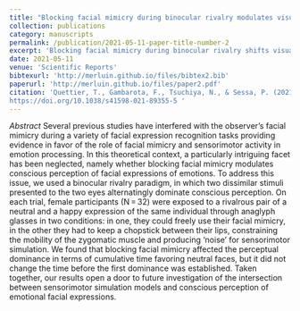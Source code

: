 ```yaml
---
title: "Blocking facial mimicry during binocular rivalry modulates visual awareness of faces with a neutral expression"
collection: publications
category: manuscripts
permalink: /publication/2021-05-11-paper-title-number-2
excerpt: 'Blocking facial mimicry during binocular rivalry shifts visual awareness toward neutral faces, revealing a novel link between sensorimotor simulation and conscious perception of emotion.'
date: 2021-05-11
venue: 'Scientific Reports'
bibtexurl: 'http://merluin.github.io/files/bibtex2.bib'
paperurl: 'http://merluin.github.io/files/paper2.pdf'
citation: 'Quettier, T., Gambarota, F., Tsuchiya, N., & Sessa, P. (2021). Blocking facial mimicry during binocular rivalry modulates visual awareness of faces with a neutral expression. Scientific Reports, 11(1), 9972. 
https://doi.org/10.1038/s41598-021-89355-5 '
---
```


*Abstract*
Several previous studies have interfered with the observer’s facial mimicry during a variety of facial expression recognition tasks providing evidence in favor of the role of facial mimicry and sensorimotor activity in emotion processing. In this theoretical context, a particularly intriguing facet has been neglected, namely whether blocking facial mimicry modulates conscious perception of facial expressions of emotions. To address this issue, we used a binocular rivalry paradigm, in which two dissimilar stimuli presented to the two eyes alternatingly dominate conscious perception. On each trial, female participants (N = 32) were exposed to a rivalrous pair of a neutral and a happy expression of the same individual through anaglyph glasses in two conditions: in one, they could freely use their facial mimicry, in the other they had to keep a chopstick between their lips, constraining the mobility of the zygomatic muscle and producing ‘noise’ for sensorimotor simulation. We found that blocking facial mimicry affected the perceptual dominance in terms of cumulative time favoring neutral faces, but it did not change the time before the first dominance was established. Taken together, our results open a door to future investigation of the intersection between sensorimotor simulation models and conscious perception of emotional facial expressions.

